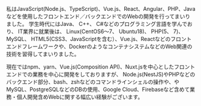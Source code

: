 私はJavaScript(Node.js、TypeScript)、Vue.js、React、Angular、PHP、Javaなどを使用したフロントエンド／バックエンドでのWebの開発を行ってまいりました。
学生時代にはJava、 C++、 C#などのプログラミング言語を学んでおり、 IT業界に就業後は、
Linux(CentOS6〜7、 Ubuntu18)、 PHP(5、 7)、 MySQL、 HTML5(CSS3、JavaScriptを含む）、Vue.js、Reactなどのフロントエンドフレームワークや、DockerのようなコンテナシステムなどのWeb関連の技術を習得してまいりました。

現在ではnpm、yarn、Vue.js(Composition API)、Nuxt.jsを中心としたフロントエンドでの業務を中心に開発をしておりますが、
Node.js(NestJS)やPHPなどのバックエンド部分、bash、zshなどのコマンドラインシェルの操作や、やMySQL、PostgreSQLなどのDBの使用、Google Cloud、Firebaseなど含めて業務・個人開発含めWebに関する幅広い経験がございます。
